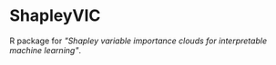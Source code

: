 # ShapleyVIC

R package for *"Shapley variable importance clouds for interpretable machine learning"*.
